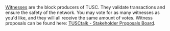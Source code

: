 [Witnesses](introduction/witness) are the block producers of TUSC. They validate transactions and ensure the safety of the network. You may vote for as many witnesses as you'd like, and they will all receive the same amount of votes. Witness proposals can be found here: [TUSCtalk - Stakeholder Proposals Board](https://tusctalk.org/index.php/board,75.0.html).
